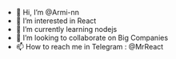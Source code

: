 - 👋 Hi, I’m @Armi-nn                   
- 👀 I’m interested in React                                       
- 🌱 I’m currently learning nodejs                                            
- 💞️ I’m looking to collaborate on Big Companies                                             
- 📫 How to reach me in Telegram : @MrReact                               
<!--- 
Armi-nn/Armi-nn is a ✨ special ✨ repository because its `README.md` (this file) appears on your GitHub profile.
You can click the Preview link to take a look at your changes.
--->
